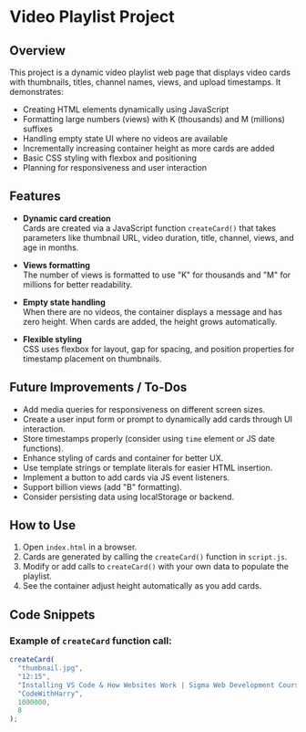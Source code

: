 # Video Playlist Project

## Overview

This project is a dynamic video playlist web page that displays video cards with thumbnails, titles, channel names, views, and upload timestamps. It demonstrates:

- Creating HTML elements dynamically using JavaScript
- Formatting large numbers (views) with K (thousands) and M (millions) suffixes
- Handling empty state UI where no videos are available
- Incrementally increasing container height as more cards are added
- Basic CSS styling with flexbox and positioning
- Planning for responsiveness and user interaction

## Features

- **Dynamic card creation**  
  Cards are created via a JavaScript function `createCard()` that takes parameters like thumbnail URL, video duration, title, channel, views, and age in months.

- **Views formatting**  
  The number of views is formatted to use "K" for thousands and "M" for millions for better readability.

- **Empty state handling**  
  When there are no videos, the container displays a message and has zero height. When cards are added, the height grows automatically.

- **Flexible styling**  
  CSS uses flexbox for layout, gap for spacing, and position properties for timestamp placement on thumbnails.

## Future Improvements / To-Dos

- Add media queries for responsiveness on different screen sizes.
- Create a user input form or prompt to dynamically add cards through UI interaction.
- Store timestamps properly (consider using `time` element or JS date functions).
- Enhance styling of cards and container for better UX.
- Use template strings or template literals for easier HTML insertion.
- Implement a button to add cards via JS event listeners.
- Support billion views (add "B" formatting).
- Consider persisting data using localStorage or backend.

## How to Use

1. Open `index.html` in a browser.
2. Cards are generated by calling the `createCard()` function in `script.js`.
3. Modify or add calls to `createCard()` with your own data to populate the playlist.
4. See the container adjust height automatically as you add cards.

## Code Snippets

### Example of `createCard` function call:

```js
createCard(
  "thumbnail.jpg",
  "12:15",
  "Installing VS Code & How Websites Work | Sigma Web Development Course -Tutorial #1",
  "CodeWithHarry",
  1000000,
  8
);
